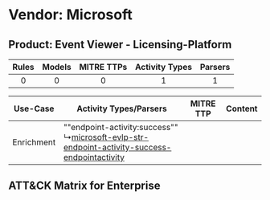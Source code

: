 Vendor: Microsoft
=================
Product: Event Viewer - Licensing-Platform
------------------------------------------
| Rules | Models | MITRE TTPs | Activity Types | Parsers |
|:-----:|:------:|:----------:|:--------------:|:-------:|
|   0   |   0    |     0      |       1        |    1    |

|  Use-Case  | Activity Types/Parsers    | MITRE TTP | Content    |
|:----------:| ---- | --------- | ---- |
| Enrichment |  ""endpoint-activity:success""<br> ↳[microsoft-evlp-str-endpoint-activity-success-endpointactivity](Ps/pC_microsoftevlpstrendpointactivitysuccessendpointactivity.md)<br> |    | [](RM/r_m_microsoft_event_viewer_-_licensing-platform_Enrichment.md) |

ATT&CK Matrix for Enterprise
----------------------------
